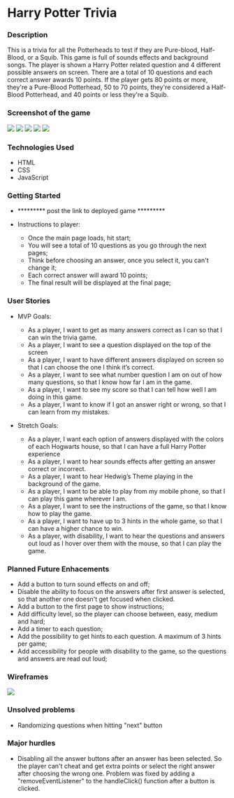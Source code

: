 # Harry Potter Trivia


### Description

This is a trivia for all the Potterheads to test if they are Pure-blood, Half- Blood, or a Squib. This game is full of sounds effects and background songs. The player is shown a Harry Potter related question and 4 different possible answers on screen. There are a total of 10 questions and each correct answer awards 10 points. If the player gets 80 points or more, they're a Pure-Blood Potterhead, 50 to 70 points, they're considered a Half-Blood Potterhead, and 40 points or less they're a Squib. 


### Screenshot of the game

<IMG SRC = "./images/ReadmePics/Start Page of Trivia.png">
<IMG SRC = "./images/ReadmePics/Questions page of trivia.png">
<IMG SRC = "./images/ReadmePics/Eng page of trivia - High Score.png">
<IMG SRC = "./images/ReadmePics/End page of trivia - Medium Score.png">
<IMG SRC = "./images/ReadmePics/End page of trivia - Low Score.png">


### Technologies Used
- HTML
- CSS
- JavaScript


### Getting Started

- ********* post the link to deployed game *********

- Instructions to player:
    - Once the main page loads, hit start;
    - You will see a total of 10 questions as you go through the next pages;
    - Think before choosing an answer, once you select it, you can't change it;
    - Each correct answer will award 10 points;
    - The final result will be displayed at the final page;


### User Stories

- MVP Goals: 

    - As a player, I want to get as many answers correct as I can so that I can win the trivia game.
    -	As a player, I want to see a question displayed on the top of the screen
    -	As a player, I want to have different answers displayed on screen so that I can choose the one I think it’s correct.
    -	As a player, I want to see what number question I am on out of how many questions, so that I know how far I am in the game.
    -	As a player, I want to see my score so that I can tell how well I am doing in this game.
    -	As a player, I want to know if I got an answer right or wrong, so that I can learn from my mistakes.


- Stretch Goals:

    - As a player, I want each option of answers displayed with the colors of each Hogwarts house, so that I can have a full Harry Potter experience
    -	As a player, I want to hear sounds effects after getting an answer correct or incorrect.
    -	As a player, I want to hear Hedwig’s Theme playing in the background of the game.
    -   As a player, I want to be able to play from my mobile phone, so that I can play this game wherever I am.
    -	As a player, I want to see the instructions of the game, so that I know how to play the game.
    -	As a player, I want to have up to 3 hints in the whole game, so that I can have a higher chance to win.
    -	As a player, with disability, I want to hear the questions and answers out loud as I hover over them with the mouse, so that I can play the game.


### Planned Future Enhacements

- Add a button to turn sound effects on and off;
- Disable the ability to focus on the answers after first answer is selected, so that another one doesn't get focused when clicked.
- Add a button to the first page to show instructions;
- Add difficulty level, so the player can choose between, easy, medium and hard;
- Add a timer to each question;
- Add the possibility to get hints to each question. A maximum of 3 hints per game;
- Add accessibility for people with disability to the game, so the questions and answers are read out loud;


### Wireframes

<IMG SRC = "./images/ReadmePics/UPLOAD THIS First Page - Trivia Question.png">


### Unsolved problems 

- Randomizing questions when hitting "next" button


### Major hurdles

- Disabling all the answer buttons after an answer has been selected. So the player can't cheat and get extra points or select the right answer after choosing the wrong one. Problem was fixed by adding a "removeEventListener" to the handleClick() function after a button is clicked.
    
